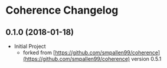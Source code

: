 # Coherence Changelog

## 0.1.0 (2018-01-18)

* Initial Project
  * forked from [https://github.com/smpallen99/coherence](https://github.com/smpallen99/coherence) version 0.5.1